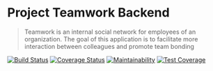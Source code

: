 # Project Teamwork Backend

> Teamwork is an internal social network for employees of an organization. 
>The goal of this application is to facilitate more interaction between colleagues and promote team bonding

[![Build Status](https://travis-ci.com/Young-Einstein10/api_backend.svg?branch=develop)](https://travis-ci.com/Young-Einstein10/api_backend)
[![Coverage Status](https://coveralls.io/repos/github/Young-Einstein10/api_backend/badge.svg?branch=master)](https://coveralls.io/github/Young-Einstein10/api_backend?branch=master)
[![Maintainability](https://api.codeclimate.com/v1/badges/c055bcabc34ff22638b0/maintainability)](https://codeclimate.com/github/Young-Einstein10/api_backend/maintainability)
[![Test Coverage](https://api.codeclimate.com/v1/badges/c055bcabc34ff22638b0/test_coverage)](https://codeclimate.com/github/Young-Einstein10/api_backend/test_coverage)
